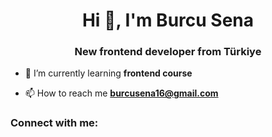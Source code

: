 <h1 align="center">Hi 👋, I'm Burcu Sena</h1>
<h3 align="center">New frontend developer from Türkiye</h3>

- 🌱 I’m currently learning **frontend course**

- 📫 How to reach me **burcusena16@gmail.com**

<h3 align="left">Connect with me:</h3>
<p align="left">
</p>

